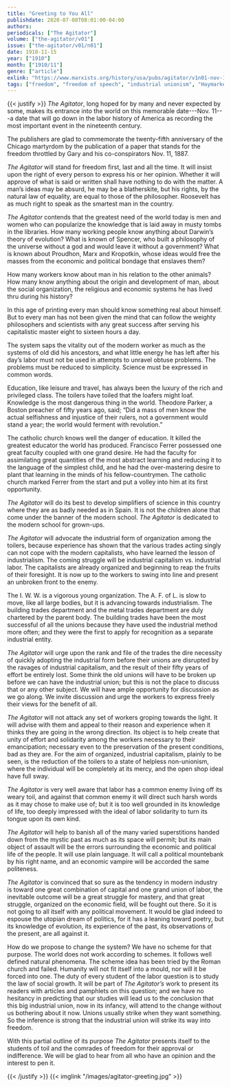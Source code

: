 ```yaml
---
title: "Greeting to You All"
publishdate: 2020-07-08T08:01:00-04:00
authors:
periodicals: ["The Agitator"]
volume: ["the-agitator/v01"]
issue: ["the-agitator/v01/n01"]
date: 1910-11-15
year: ["1910"]
month: ["1910/11"]
genre: ["article"]
exlink: "https://www.marxists.org/history/usa/pubs/agitator/v1n01-nov-15-1910-agitator.pdf"
tags: ["freedom", "freedom of speech", "industrial unionism", "Haymarket martyrs", "education", "scientific socialism", "syndicalism", "anarchism"]
---
```

{{< justify >}}
*The Agitator*, long hoped for by many and never expected by some, makes its entrance into the world on this memorable date---Nov. 11---a date that will go down in the labor history of America as recording the most important event in the nineteenth century.<!--more-->

The publishers are glad to commemorate the twenty-fifth anniversary of the Chicago martyrdom by the publication of a paper that stands for the freedom throttled by Gary and his co-conspirators Nov. 11, 1887.

*The Agitator* will stand for freedom first, last and all the time. It will insist upon the right of every person to express his or her opinion. Whether it will approve of what is said or written shall have nothing to do with the matter. A man’s ideas may be absurd, he may be a blatherskite, but his rights, by the natural law of equality, are equal to those of the philosopher. Roosevelt has as much right to speak as the smartest man in the country.

*The Agitator* contends that the greatest need of the world today is men and women who can popularize the knowledge that is laid away in musty tombs in the libraries. How many working people know anything about Darwin’s theory of evolution? What is known of Spencer, who built a philosophy of the universe without a god and would leave it without a government? What is known about Proudhon, Marx and Kropotkin, whose ideas would free the masses from the economic and political bondage that enslaves them?

How many workers know about man in his relation to the other animals? How many know anything about the origin and development of man, about the social organization, the religious and economic systems he has lived thru during his history?

In this age of printing every man should know something real about himself. But to every man has not been given the mind that can follow the weighty philosophers and scientists with any great success after serving his capitalistic master eight to sixteen hours a day.

The system saps the vitality out of the modern worker as much as the systems of old did his ancestors, and what little energy he has left after his day’s labor must not be used in attempts to unravel obtuse problems. The problems must be reduced to simplicity. Science must be expressed in common words.

Education, like leisure and travel, has always been the luxury of the rich and privileged class. The toilers have toiled that the loafers might loaf. Knowledge is the most dangerous thing in the world. Theodore Parker, a Boston preacher of fifty years ago, said; “Did a mass of men know the actual selfishness and injustice of their rulers, not a government would stand a year; the world would ferment with revolution.”

The catholic church knows well the danger of education. It killed the greatest educator the world has produced. Francisco Ferrer possessed one great faculty coupled with one grand desire. He had the faculty for assimilating great quantities of the most abstract learning and reducing it to the language of the simplest child, and he had the over-mastering desire to plant that learning in the minds of his fellow-countrymen. The catholic church marked Ferrer from the start and put a volley into him at its first opportunity.

*The Agitator* will do its best to develop simplifiers of science in this country where they are as badly needed as in Spain. It is not the children alone that come under the banner of the modern school. *The Agitator* is dedicated to the modern school for grown-ups.

*The Agitator* will advocate the industrial form of organization among the toilers, because experience has shown that the various trades acting singly can not cope with the modern capitalists, who have learned the lesson of industrialism. The coming struggle will be industrial capitalism vs. industrial labor. The capitalists are already organized and beginning to reap the fruits of their foresight. It is now up to the workers to swing into line and present an unbroken front to the enemy.

The I. W. W. is a vigorous young organization. The A. F. of L. is slow to move, like all large bodies, but it is advancing towards industrialism. The building trades department and the metal trades department are duly chartered by the parent body. The building trades have been the most successful of all the unions because they have used the industrial method more often; and they were the first to apply for recognition as a separate industrial entity.

*The Agitator* will urge upon the rank and file of the trades the dire necessity of quickly adopting the industrial form before their unions are disrupted by the ravages of industrial capitalism, and the result of their fifty years of effort be entirely lost. Some think the old unions will have to be broken up before we can have the industrial union; but this is not the place to discuss that or any other subject. We will have ample opportunity for discussion as we go along. We invite discussion and urge the workers to express freely their views for the benefit of all.

*The Agitator* will not attack any set of workers groping towards the light. It will advise with them and appeal to their reason and experience when it thinks they are going in the wrong direction. Its object is to help create that unity of effort and solidarity among the workers necessary to their emancipation; necessary even to the preservation of the present conditions, bad as they are. For the aim of organized, industrial capitalism, plainly to be seen, is the reduction of the toilers to a state of helpless non-unionism, where the individual will be completely at its mercy, and the open shop ideal have full sway.

*The Agitator* is very well aware that labor has a common enemy living off its weary toil, and against that common enemy it will direct such harsh words as it may chose to make use of; but it is too well grounded in its knowledge of life, too deeply impressed with the ideal of labor solidarity to turn its tongue upon its own kind.

*The Agitator* will help to banish all of the many varied superstitions handed down from the mystic past as much as its space will permit; but its main object of assault will be the errors surrounding the economic and political life of the people. It will use plain language. It will call a political mountebank by his right name, and an economic vampire will be accorded the same politeness.

*The Agitator* is convinced that so sure as the tendency in modern industry is toward one great combination of capital and one grand union of labor, the inevitable outcome will be a great struggle for mastery, and that great struggle, organized on the economic field, will be fought out there. So it is not going to all itself with any political movement. It would be glad indeed to espouse the utopian dream of politics, for it has a leaning toward poetry, but its knowledge of evolution, its experience of the past, its observations of the present, are all against it.

How do we propose to change the system? We have no scheme for that purpose. The world does not work according to schemes. It follows well defined natural phenomena. The scheme idea has been tried by the Roman church and failed. Humanity will not fit itself into a mould, nor will it be forced into one. The duty of every student of the labor question is to study the law of social growth. It will be part of *The Agitator’s* work to present its readers with articles and pamphlets on this question; and we have no hesitancy in predicting that our studies will lead us to the conclusion that this big industrial union, now in its infancy, will attend to the change without us bothering about it now. Unions usually strike when they want something. So the inference is strong that the industrial union will strike its way into freedom.

With this partial outline of its purpose *The Agitator* presents itself to the students of toil and the comrades of freedom for their approval or indifference. We will be glad to hear from all who have an opinion and the interest to pen it.

{{< /justify >}}
{{< imglink "/images/agitator-greeting.jpg" >}}


